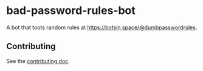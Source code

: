 # bad-password-rules-bot

A bot that toots random rules at https://botsin.space/@dumbpasswordrules.

## Contributing

See the [contributing doc](../../CONTRIBUTING.md).
